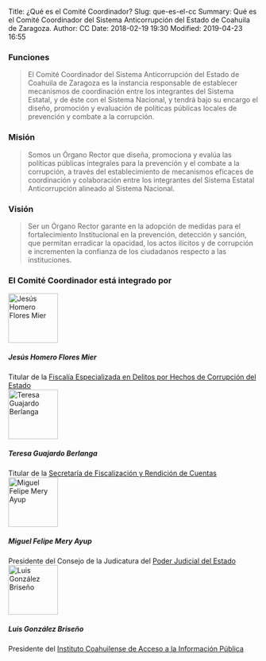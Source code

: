 Title: ¿Qué es el Comité Coordinador?
Slug: que-es-el-cc
Summary: Qué es el Comité Coordinador del Sistema Anticorrupción del Estado de Coahuila de Zaragoza.
Author: CC
Date: 2018-02-19 19:30
Modified: 2019-04-23 16:55


### Funciones

> El Comité Coordinador del Sistema Anticorrupción del Estado de Coahuila de
Zaragoza es la instancia responsable de establecer mecanismos de coordinación
entre los integrantes del Sistema Estatal, y de éste con el Sistema Nacional, y
tendrá bajo su encargo el diseño, promoción y evaluación de políticas públicas
locales de prevención y combate a la corrupción.

### Misión

> Somos un Órgano Rector que diseña, promociona y evalúa las políticas públicas
integrales para la prevención y el combate a la corrupción, a través del
establecimiento de mecanismos eficaces de coordinación y colaboración entre los
integrantes del Sistema Estatal Anticorrupción alineado al Sistema Nacional.

### Visión

> Ser un Órgano Rector garante en la adopción de medidas para el fortalecimiento
Institucional en la prevención, detección y sanción, que permitan erradicar la
opacidad, los actos ilícitos y de corrupción e incrementen la confianza de los
ciudadanos respecto a las instituciones.

### El Comité Coordinador está integrado por
<!-- 
<div class="media mb-4">
    <div class="w-25 mr-2">
        <img class="img-thumbnail" width="100" height="100" src="/theme/images/cpc-cro.jpg" alt="Carlos Rangel Orona">
    </div>
    <div class="media-body align-self-end">
        <h5 class="mt-0">Carlos Rangel Orona</h5>
        Quien Preside el <a href="http://www.cpccoahuila.org.mx/">Consejo de Participación Ciudadana</a>
    </div>
</div> -->

<!-- <div class="media mb-4">
    <div class="w-25 mr-2">
        <img class="img-thumbnail" width="100" height="100" src="/theme/images/cc-asec-japs.jpg" alt="José Armando Plata Sandoval">
    </div>
    <div class="media-body align-self-end">
        <h5 class="mt-0">José Armando Plata Sandoval</h5>
        Titular de la <a href="https://www.asecoahuila.gob.mx/">Auditoría Superior del Estado</a>
    </div>
</div> -->

<div class="media mb-4">
    <div class="w-25 mr-2">
        <img class="img-thumbnail" width="100" height="100" src="/theme/images/cc-fech-jhfm.jpg" alt="Jesús Homero Flores Mier">
    </div>
    <div class="media-body align-self-end">
        <h5 class="mt-0">Jesús Homero Flores Mier</h5>
        Titular de la <a href="http://187.189.19.101:8080/WebPGJE/fiscalia-especializada-en-delitos-por-hechos-de-corrupcion.html">Fiscalía Especializada en Delitos por Hechos de Corrupción del Estado</a>
    </div>
</div>

<div class="media mb-4">
    <div class="w-25 mr-2">
        <img class="img-thumbnail" width="100" height="100" src="/theme/images/cc-sefirc-tgb.jpg" alt="Teresa Guajardo Berlanga">
    </div>
    <div class="media-body align-self-end">
        <h5 class="mt-0">Teresa Guajardo Berlanga</h5>
        Titular de la <a href="http://www.sefircoahuila.gob.mx/">Secretaría de Fiscalización y Rendición de Cuentas</a>
    </div>
</div>

<div class="media mb-4">
    <div class="w-25 mr-2">
        <img class="img-thumbnail" width="100" height="100" src="/theme/images/cc-pjecz-mfma.jpg" alt="Miguel Felipe Mery Ayup">
    </div>
    <div class="media-body align-self-end">
        <h5 class="mt-0">Miguel Felipe Mery Ayup</h5>
        Presidente del Consejo de la Judicatura del <a href="https://www.pjecz.gob.mx/">Poder Judicial del Estado</a>
    </div>
</div>

<div class="media mb-4">
    <div class="w-25 mr-2">
        <img class="img-thumbnail" width="100" height="100" src="/theme/images/cc-icai-lgb.jpg" alt="Luis González Briseño">
    </div>
    <div class="media-body align-self-end">
        <h5 class="mt-0">Luis González Briseño</h5>
        Presidente del <a href="http://www.icai.org.mx/">Instituto Coahuilense de Acceso a la Información Pública</a>
    </div>
</div>
<!-- 
<div class="media mb-4">
    <div class="w-25 mr-2">
        <img class="img-thumbnail" width="100" height="100" src="/theme/images/cc-tjacz-slrw.jpg" alt="Sandra Luz Rodríguez Wong">
    </div>
    <div class="media-body align-self-end">
        <h5 class="mt-0">Sandra Luz Rodríguez Wong</h5>
        Presidente del <a href="http://www.tjacoahuila.org/">Tribunal de Justicia Administrativa de Coahuila de Zaragoza</a>
    </div>
</div>
 -->
